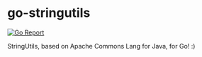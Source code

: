 # go-stringutils

[![Go Report](https://goreportcard.com/badge/github.com/maxmousee/go-stringutils)](https://goreportcard.com/report/github.com/maxmousee/go-stringutils)

StringUtils, based on Apache Commons Lang for Java, for Go! :) 
